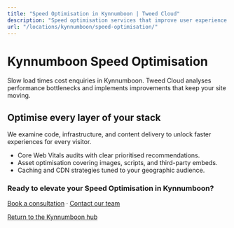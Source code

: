 ```yaml
---
title: "Speed Optimisation in Kynnumboon | Tweed Cloud"
description: "Speed optimisation services that improve user experience for Kynnumboon visitors."
url: "/locations/kynnumboon/speed-optimisation/"
---
```


# Kynnumboon Speed Optimisation

Slow load times cost enquiries in Kynnumboon. Tweed Cloud analyses performance bottlenecks and implements improvements that keep your site moving.

## Optimise every layer of your stack

We examine code, infrastructure, and content delivery to unlock faster experiences for every visitor.

- Core Web Vitals audits with clear prioritised recommendations.
- Asset optimisation covering images, scripts, and third-party embeds.
- Caching and CDN strategies tuned to your geographic audience.

### Ready to elevate your Speed Optimisation in Kynnumboon?

[Book a consultation](/consultation/) · [Contact our team](/contact/)

[Return to the Kynnumboon hub](/locations/kynnumboon/)
